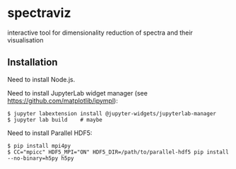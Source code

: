 # spectraviz

interactive tool for dimensionality reduction of spectra and their visualisation

## Installation

Need to install Node.js.

Need to install JupyterLab widget manager (see https://github.com/matplotlib/ipympl):

    $ jupyter labextension install @jupyter-widgets/jupyterlab-manager
    $ jupyter lab build    # maybe

Need to install Parallel HDF5:

    $ pip install mpi4py
    $ CC="mpicc" HDF5_MPI="ON" HDF5_DIR=/path/to/parallel-hdf5 pip install --no-binary=h5py h5py
